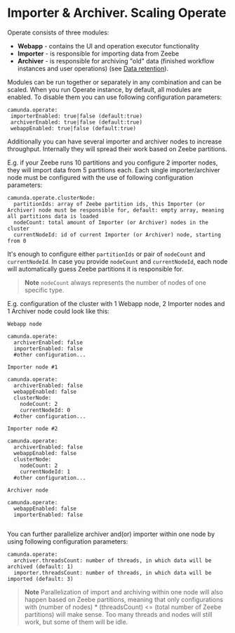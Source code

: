 # Importer & Archiver.  Scaling Operate

Operate consists of three modules:
 * **Webapp** - contains the UI and operation executor functionality
 * **Importer** - is responsible for importing data from Zeebe 
 * **Archiver** - is responsible for archiving "old" data (finished workflow instances and user operations) (see [Data retention](data-retention.md)).
 
Modules can be run together or separately in any combination and can be scaled. When you run Operate instance, by default, all modules are enabled. 
To disable them you can use following configuration parameters:
```
camunda.operate:
 importerEnabled: true|false (default:true)
 archiverEnabled: true|false (default:true)
 webappEnabled: true|false (default:true)
```

Additionally you can have several importer and archiver nodes to increase throughput. Internally they will spread their work based on Zeebe partitions.

E.g. if your Zeebe runs 10 partitions and you configure 2 importer nodes, they will import data from 5 partitions each.
Each single importer/archiver node must be configured with the use of following configuration parameters:

```
camunda.operate.clusterNode:
  partitionIds: array of Zeebe partition ids, this Importer (or Archiver) node must be responsible for, default: empty array, meaning all partitions data is loaded
  nodeCount: total amount of Importer (or Archiver) nodes in the cluster
  currentNodeId: id of current Importer (or Archiver) node, starting from 0
```

It's enough to configure either `partitionIds` or pair of `nodeCount` and `currentNodeId`. In case you provide `nodeCount` and `currentNodeId`,
each node will automatically guess Zeebe partitions it is responsible for.

>**Note** `nodeCount` always represents the number of nodes of one specific type.

E.g. configuration of the cluster with 1 Webapp node, 2 Importer nodes and 1 Archiver node could look like this:
```
Webapp node

camunda.operate:
  archiverEnabled: false
  importerEnabled: false
  #other configuration...

Importer node #1

camunda.operate:
  archiverEnabled: false
  webappEnabled: false
  clusterNode:
    nodeCount: 2
    currentNodeId: 0
  #other configuration...
  
Importer node #2

camunda.operate:
  archiverEnabled: false
  webappEnabled: false
  clusterNode:
    nodeCount: 2
    currentNodeId: 1
  #other configuration...
  
Archiver node

camunda.operate:
  webappEnabled: false
  importerEnabled: false
  
```

You can further parallelize archiver and(or) importer within one node by using following configuration parameters:
```
camunda.operate:
  archiver.threadsCount: number of threads, in which data will be archived (default: 1)
  importer.threadsCount: number of threads, in which data will be imported (default: 3)
```

>**Note** Parallelization of import and archiving within one node will also happen based on Zeebe partitions, meaning that only configurations with
> (number of nodes) * (threadsCount) <= (total number of Zeebe partitions) will make sense. Too many threads and nodes will still work, but some of them will be idle.

